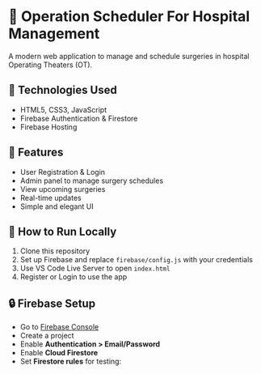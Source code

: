# 🏥 Operation Scheduler For Hospital Management

A modern web application to manage and schedule surgeries in hospital Operating Theaters (OT).

## 🔧 Technologies Used

- HTML5, CSS3, JavaScript
- Firebase Authentication & Firestore
- Firebase Hosting

## 📌 Features

- User Registration & Login
- Admin panel to manage surgery schedules
- View upcoming surgeries
- Real-time updates
- Simple and elegant UI

## 🚀 How to Run Locally

1. Clone this repository
2. Set up Firebase and replace `firebase/config.js` with your credentials
3. Use VS Code Live Server to open `index.html`
4. Register or Login to use the app

## 🔒 Firebase Setup

- Go to [Firebase Console](https://console.firebase.google.com)
- Create a project
- Enable **Authentication > Email/Password**
- Enable **Cloud Firestore**
- Set **Firestore rules** for testing:
